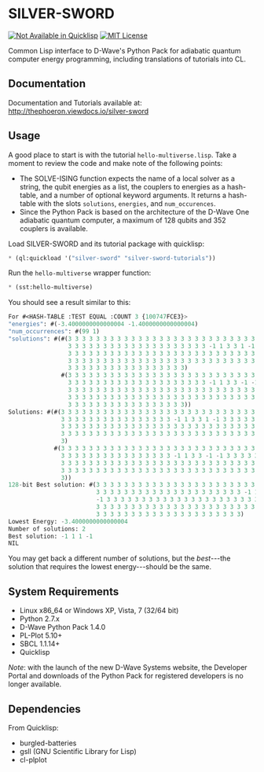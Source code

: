 # SILVER-SWORD

[![Not Available in Quicklisp](https://img.shields.io/badge/quicklisp-not%20available-red.svg)](https://quicklisp.org/)
[![MIT License](https://img.shields.io/badge/license-MIT-blue.svg)](./LICENSE)

Common Lisp interface to D-Wave's Python Pack for adiabatic quantum computer energy programming, including translations of tutorials into CL.

Documentation
-------------

Documentation and Tutorials available at: http://thephoeron.viewdocs.io/silver-sword

Usage
-----

A good place to start is with the tutorial `hello-multiverse.lisp`.  Take a moment to review the code and make note of the following points:

* The SOLVE-ISING function expects the name of a local solver as a string, the qubit energies as a list, the couplers to energies as a hash-table, and a number of optional keyword arguments.  It returns a hash-table with the slots `solutions`, `energies`, and `num_occurences`.
* Since the Python Pack is based on the architecture of the D-Wave One adiabatic quantum computer, a maximum of 128 qubits and 352 couplers is available.

Load SILVER-SWORD and its tutorial package with quicklisp:

```lisp
* (ql:quickload '("silver-sword" "silver-sword-tutorials"))
```

Run the `hello-multiverse` wrapper function:

```lisp
* (sst:hello-multiverse)
```

You should see a result similar to this:

```lisp
For #<HASH-TABLE :TEST EQUAL :COUNT 3 {100747FCE3}>
"energies": #(-3.4000000000000004 -1.4000000000000004)
"num_occurrences": #(99 1)
"solutions": #(#(3 3 3 3 3 3 3 3 3 3 3 3 3 3 3 3 3 3 3 3 3 3 3 3 3 3 3 3
                 3 3 3 3 3 3 3 3 3 3 3 3 3 3 3 3 3 3 3 3 -1 1 3 3 1 -1 3
                 3 3 3 3 3 3 3 3 3 3 3 3 3 3 3 3 3 3 3 3 3 3 3 3 3 3 3 3
                 3 3 3 3 3 3 3 3 3 3 3 3 3 3 3 3 3 3 3 3 3 3 3 3 3 3 3 3
                 3 3 3 3 3 3 3 3 3 3 3 3 3 3 3 3 3)
               #(3 3 3 3 3 3 3 3 3 3 3 3 3 3 3 3 3 3 3 3 3 3 3 3 3 3 3 3
                 3 3 3 3 3 3 3 3 3 3 3 3 3 3 3 3 3 3 3 3 -1 1 3 3 -1 -1 3
                 3 3 3 3 3 3 3 3 3 3 3 3 3 3 3 3 3 3 3 3 3 3 3 3 3 3 3 3
                 3 3 3 3 3 3 3 3 3 3 3 3 3 3 3 3 3 3 3 3 3 3 3 3 3 3 3 3
                 3 3 3 3 3 3 3 3 3 3 3 3 3 3 3 3 3))
Solutions: #(#(3 3 3 3 3 3 3 3 3 3 3 3 3 3 3 3 3 3 3 3 3 3 3 3 3 3 3 3 3 3 3 3
               3 3 3 3 3 3 3 3 3 3 3 3 3 3 3 3 -1 1 3 3 1 -1 3 3 3 3 3 3 3 3 3
               3 3 3 3 3 3 3 3 3 3 3 3 3 3 3 3 3 3 3 3 3 3 3 3 3 3 3 3 3 3 3 3
               3 3 3 3 3 3 3 3 3 3 3 3 3 3 3 3 3 3 3 3 3 3 3 3 3 3 3 3 3 3 3 3
               3)
             #(3 3 3 3 3 3 3 3 3 3 3 3 3 3 3 3 3 3 3 3 3 3 3 3 3 3 3 3 3 3 3 3
               3 3 3 3 3 3 3 3 3 3 3 3 3 3 3 3 -1 1 3 3 -1 -1 3 3 3 3 3 3 3 3 3
               3 3 3 3 3 3 3 3 3 3 3 3 3 3 3 3 3 3 3 3 3 3 3 3 3 3 3 3 3 3 3 3
               3 3 3 3 3 3 3 3 3 3 3 3 3 3 3 3 3 3 3 3 3 3 3 3 3 3 3 3 3 3 3 3
               3))
128-bit Best solution: #(3 3 3 3 3 3 3 3 3 3 3 3 3 3 3 3 3 3 3 3 3 3 3 3 3 3 3
                         3 3 3 3 3 3 3 3 3 3 3 3 3 3 3 3 3 3 3 3 3 -1 1 3 3 1
                         -1 3 3 3 3 3 3 3 3 3 3 3 3 3 3 3 3 3 3 3 3 3 3 3 3 3 3
                         3 3 3 3 3 3 3 3 3 3 3 3 3 3 3 3 3 3 3 3 3 3 3 3 3 3 3
                         3 3 3 3 3 3 3 3 3 3 3 3 3 3 3 3 3 3 3 3 3)
Lowest Energy: -3.4000000000000004
Number of solutions: 2
Best solution: -1 1 1 -1
NIL
```

You may get back a different number of solutions, but the *best*---the solution that requires the lowest energy---should be the same.

System Requirements
-------------------

* Linux x86_64 or Windows XP, Vista, 7 (32/64 bit)
* Python 2.7.x
* D-Wave Python Pack 1.4.0
* PL-Plot 5.10+
* SBCL 1.1.14+
* Quicklisp

*Note*: with the launch of the new D-Wave Systems website, the Developer Portal and downloads of the Python Pack for registered developers is no longer available.

Dependencies
------------

From Quicklisp:

* burgled-batteries
* gsll (GNU Scientific Library for Lisp)
* cl-plplot
